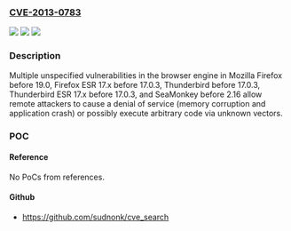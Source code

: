 ### [CVE-2013-0783](https://cve.mitre.org/cgi-bin/cvename.cgi?name=CVE-2013-0783)
![](https://img.shields.io/static/v1?label=Product&message=n%2Fa&color=blue)
![](https://img.shields.io/static/v1?label=Version&message=n%2Fa&color=blue)
![](https://img.shields.io/static/v1?label=Vulnerability&message=n%2Fa&color=brighgreen)

### Description

Multiple unspecified vulnerabilities in the browser engine in Mozilla Firefox before 19.0, Firefox ESR 17.x before 17.0.3, Thunderbird before 17.0.3, Thunderbird ESR 17.x before 17.0.3, and SeaMonkey before 2.16 allow remote attackers to cause a denial of service (memory corruption and application crash) or possibly execute arbitrary code via unknown vectors.

### POC

#### Reference
No PoCs from references.

#### Github
- https://github.com/sudnonk/cve_search


